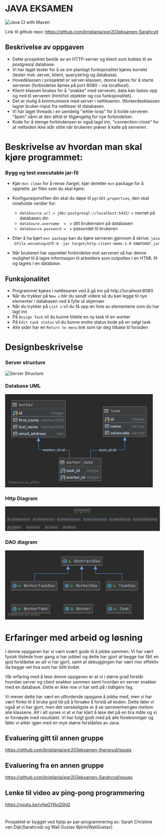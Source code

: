# JAVA EKSAMEN 

![Java CI with Maven](https://github.com/kristiania/pgr203eksamen-Sarahcvd/workflows/Java%20CI%20with%20Maven/badge.svg)

Link til github repo: https://github.com/kristiania/pgr203eksamen-Sarahcvd

## Beskrivelse av oppgaven
* Dette prosjektet består av en HTTP-server og klient som kobles til en postgresql database. 
* Vi har laget tester for å se om planlagt funksjonalitet kjøres korrekt (tester mot: server, klient, querystring og database). 
* Hovedklassen i prosjektet er server-klassen, denne kjøres for å starte serveren (forbindelse åpnes på port 8080 - via localhost). 
* Klient-klassen brukes for å "snakke" med serveren, data kan lastes opp og ned til serveren (html/txt objekter og css funksjonalitet). 
* Det er mulig å kommunisere med server i nettleseren. Workerdaoklassen lagrer bruker-input fra nettleser til databasen.
* Vi har laget threads i en uendelig "while-loop" for å holde serveren "åpen" sånn at den alltid er tilgjengelig for nye forbindelser. 
* Kode for å stenge forbindensen er også lagd inn, "connection-close" for at nettsiden ikke står stille når brukeren prøver å kalle på serveren.

# Beskrivelse av hvordan man skal kjøre programmet: 
### Bygg og test executable jar-fil
* Kjør `mvn clean` for å rense /target, kjør deretter `mvn` package for å opprette .jar filen som du skal kjøre. 
* Konfigurasjonsfilen din skal du døpe til `pgr203.properties`, den skal inneholde verdier for: 
  * `dataSource.url = jdbc:postgresql://localhost:5432/` + navnet på databasen din
  * `dataSoure.username  = ` + ditt brukernavn på databasen 
  * `dataSource.password = ` + passordet til brukeren
  
* Etter å ha kjørt `mvn package` kan du kjøre serveren gjennom å skrive: `java -Dfile.encoding=UTF-8 -jar target/http-client-demo-1.0-SNAPSHOT.jar`
* Når brukeren har opprettet forbindelse mot serveren så har denne mulighet til å lagre informasjon til arbeidere som outputtes i en HTML fil og lagres i en database.

## Funksjonalitet
* Programmet kjøres i nettleseren ved å gå inn på http://localhost:8080
* Når du trykker på `New x` blir du sendt videre så du kan legge til nye elementer i databasen ved å fylle ut skjemaer
* Når du trykker på `List x` vil du få opp en liste av elementene som du har lagt inn 
* På `Assign Task` vil du kunne tildele en ny task til en worker 
* På `Edit task status` vil du kunne endre status kode på en valgt task
* Alle sider har en `Return to menu` link som tar deg tilbake til forsiden 


# Designbeskrivelse
### Server structure
![Server Structure](docs/server_structure.png)

### Database UML
![databaseUml](docs/databaseUml.png)

### Http Diagram 
![HTTP](docs/HTTP.png)

### DAO diagram 
![Dao](docs/Dao.png)

# Erfaringer med arbeid og løsning

I denne oppgaven har vi vært svært gode til å jobbe sammen. Vi har vært fysisk tilstede hver gang vi har jobbet og dette har gjort at begge har fått en god forståelse av alt vi har gjort, samt at debuggingen har vært mer effektiv da begge vet hva som har blitt kodet. 

Vår erfaring med å løse denne oppgaven er at vi i større grad forstår hvordan server og client snakker sammen samt hvordan en server snakker med en database. Dette er ikke noe vi har sett på i tidligere fag. 

Vi mener dette har vært en utfordende oppgave å jobbe med, men vi har vært flinke til å bruke god tid på å forsøke å forstå all koden. Dette føler vi også at vi har gjort, men det vanskeligste er å se sammenhengen mellom alle klassene. Alt i alt synes vi at vi har klart å løse det på en bra måte og vi er fornøyde med resultatet. Vi har fulgt godt med på alle forelesninger og føler vi sitter igjen med en mye større forståelse av Java.


## Evaluering gitt til annen gruppe
https://github.com/kristiania/pgr203eksamen-thensrud/issues

## Evaluering fra en annen gruppe
https://github.com/kristiania/pgr203eksamen-Sarahcvd/issues

## Lenke til video av ping-pong programmering
https://youtu.be/yHaGYRuQ5hQ

#
Prosjektet er bygget ved hjelp av par-programmering av: Sarah Christine van Dijk(Sarahcvd) og Wali Gustav Björk(WaliGustav)
